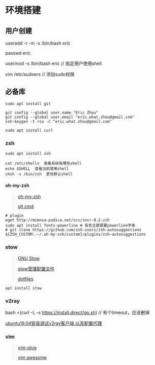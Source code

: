 # 环境搭建

## 用户创建

useradd -r -m -s /bin/bash eric

passwd eric

usermod -s /bin/bash eric  // 指定用户使用shell

vim /etc/sudoers  // 添加sudo权限



## 必备库

`sudo apt install git`

```
git config --global user.name "Eric Zhou"
git config --global user.email "eric.what.zhou@gmail.com"
ssh-keygen -t rsa -C "eric.what.zhou@gmail.com"
```

`sudo apt install curl`

### zsh

`sudo apt install zsh`

```
cat /etc/shells  查看系统有哪些shell
echo $SHELL  查看当前使用shell
chsh -s /bin/zsh  更改默认shell
```

#### oh-my-zsh

> [oh-my-zsh](https://github.com/robbyrussell/oh-my-zsh)
>
> [git cmd](https://github.com/robbyrussell/oh-my-zsh/tree/master/plugins/git)

```shell
# plugin
wget http://mimosa-pudica.net/src/incr-0.2.zsh
sudo apt install fonts-powerline # 有些主题需要powerline字体
# git clone https://github.com/zsh-users/zsh-autosuggestions ${ZSH_CUSTOM:-~/.oh-my-zsh/custom}/plugins/zsh-autosuggestions
```

### stow

> [GNU Stow](http://www.gnu.org/software/stow/)
>
> [stow管理配置文件](https://github.com/jcouyang/dotfiles)
>
> [dotfiles](https://github.com/xero/dotfiles)

`apt install stow`

### v2ray

bash <(curl -L -s https://install.direct/go.sh)  // 有个timeout，应该删掉

[ubuntu19.04安装调试v2ray客户端,以及配置代理](https://www.jianshu.com/p/77a652450f91)

### vim

> [vim-plug](https://github.com/junegunn/vim-plug)
>
> [vim awesome](https://vimawesome.com/)

